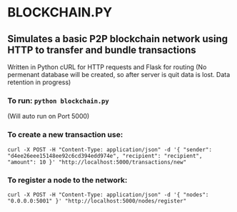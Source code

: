 # BLOCKCHAIN.PY

## Simulates a basic P2P blockchain network using HTTP to transfer and bundle transactions 

Written in Python 
cURL for HTTP requests and Flask for routing 
(No permenant database will be created, so after server is quit data is lost. Data retention in progress)

### To run: <command> `python blockchain.py`
(Will auto run on Port 5000)

### To create a new transaction use: 

`curl -X POST -H "Content-Type: application/json" -d '{
 "sender": "d4ee26eee15148ee92c6cd394edd974e",
 "recipient": "recipient",
 "amount": 10
}' "http://localhost:5000/transactions/new"`


### To register a node to the network:

`curl -X POST -H "Content-Type: application/json" -d '{
 "nodes": "0.0.0.0:5001"
}' "http://localhost:5000/nodes/register"`
